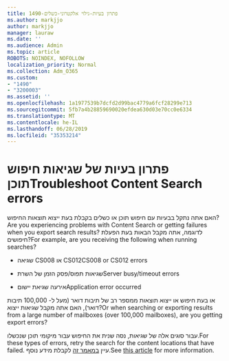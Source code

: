 ```yaml
---
title: 1490-פתרון בעיות-גילוי אלקטרוני-כשלים
ms.author: markjjo
author: markjjo
manager: lauraw
ms.date: ''
ms.audience: Admin
ms.topic: article
ROBOTS: NOINDEX, NOFOLLOW
localization_priority: Normal
ms.collection: Adm_O365
ms.custom:
- "1490"
- "3200003"
ms.assetid: ''
ms.openlocfilehash: 1a1977539b7dcfd2d99bac4779a6fcf28299e713
ms.sourcegitcommit: 5fb7a4b28859690020efdea630d03e70cc0e6334
ms.translationtype: MT
ms.contentlocale: he-IL
ms.lasthandoff: 06/28/2019
ms.locfileid: "35353214"
---
```

# <a name="troubleshoot-content-search-errors"></a><span data-ttu-id="c26f0-102">פתרון בעיות של שגיאות חיפוש תוכן</span><span class="sxs-lookup"><span data-stu-id="c26f0-102">Troubleshoot Content Search errors</span></span>

<span data-ttu-id="c26f0-103">האם אתה נתקל בבעיות עם חיפוש תוכן או כשלים בקבלת בעת ייצוא תוצאות החיפוש?</span><span class="sxs-lookup"><span data-stu-id="c26f0-103">Are you experiencing problems with Content Search or getting failures when you export search results?</span></span>
<span data-ttu-id="c26f0-104">לדוגמה, אתה מקבל הבאות בעת הפעלת חיפושים?</span><span class="sxs-lookup"><span data-stu-id="c26f0-104">For example, are you receiving the following when running searches?</span></span>

- <span data-ttu-id="c26f0-105">שגיאה CS008 או CS012</span><span class="sxs-lookup"><span data-stu-id="c26f0-105">CS008 or CS012 errors</span></span>

- <span data-ttu-id="c26f0-106">שגיאות תפוס/פסק הזמן של השרת</span><span class="sxs-lookup"><span data-stu-id="c26f0-106">Server busy/timeout errors</span></span>

- <span data-ttu-id="c26f0-107">אירעה שגיאת יישום</span><span class="sxs-lookup"><span data-stu-id="c26f0-107">Application error occurred</span></span>

<span data-ttu-id="c26f0-108">או בעת חיפוש או ייצוא תוצאות ממספר רב של תיבות דואר (מעל ל- 100,000 תיבות דואר), האם אתה מקבל שגיאות ייצוא?</span><span class="sxs-lookup"><span data-stu-id="c26f0-108">Or when searching or exporting results from a large number of mailboxes (over 100,000 mailboxes), are you getting export errors?</span></span>

<span data-ttu-id="c26f0-109">עבור סוגים אלה של שגיאות, נסה שנית את החיפוש עבור מיקומי תוכן שנכשלו.</span><span class="sxs-lookup"><span data-stu-id="c26f0-109">For these types of errors, retry the search for the content locations that have failed.</span></span> <span data-ttu-id="c26f0-110">עיין [במאמר זה](https://docs.microsoft.com/office365/securitycompliance/retry-failed-content-search) לקבלת מידע נוסף.</span><span class="sxs-lookup"><span data-stu-id="c26f0-110">See  [this article](https://docs.microsoft.com/office365/securitycompliance/retry-failed-content-search) for more information.</span></span>
